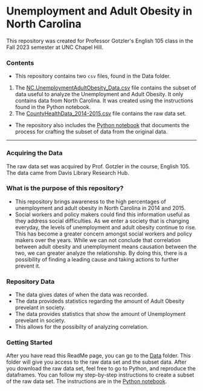# Unemployment and Adult Obesity in North Carolina
This repository was created for Professor Gotzler's English 105 class in the Fall 2023 semester at UNC Chapel Hill.
### Contents
- This repository contains two `csv` files, found in the Data folder.
1. The [NC.UnemploymentAdultObesity_Data.csv](https://github.com/kayleechesnutt/unemployment-obesity-NC/blob/main/data/NC.UnemploymentAdultObesity_Data.csv) file contains the subset of data useful to analyze the Unemployment and Adult Obesity. It only contains data from North Carolina. It was created using the instructions found in the Python notebook. 
2. The [CountyHealthData_2014-2015.csv](https://github.com/kayleechesnutt/unemployment-obesity-NC/blob/main/data/CountyHealthData_2014-2015.csv) file contains the raw data set.
- The repository also includes the [Python notebook](https://github.com/kayleechesnutt/unemployment-obesity-NC/blob/main/Python_Chesnutt3_1.ipynb) that documents the process for crafting the subset of data from the original data.
--- 
### Acquiring the Data
The raw data set was acquired by Prof. Gotzler in the course, English 105. The data came from Davis Library Research Hub.
### What is the purpose of this repository?
- This repository brings awareness to the high percentages of unemployment and adult obesity in North Carolina in 2014 and 2015.
- Social workers and policy makers could find this information useful as they address social difficulties.
As we enter a society that is changing everyday, the levels of unemployment and adult obesity continue to rise. This has become a greater concern amongst social workers and policy makers over the years. While we can not conclude that correlation between adult obesity and unemployment means causation between the two, we can greater analyze the relationship. By doing this, there is a possibility of finding a leading cause and taking actions to further prevent it. 
### Repository Data
- The data gives dates of when the data was recorded.
- The data provideds statistics regarding the amount of Adult Obesity prevelant in society.
- The data provides statistics that show the amount of Unemployment prevelant in society.
- This allows for the possibilty of analyzing correlation.
### Getting Started
After you have read this ReadMe page, you can go to the [Data](https://github.com/kayleechesnutt/unemployment-obesity-NC/tree/main/data) folder. This folder will give you access to the raw data set and the subset data. After you download the raw data set, feel free to go to Python, and reproduce the dataframes. You can follow my step-by-step instructions to create a subset of the raw data set. The instructions are in the  [Python notebook](https://github.com/kayleechesnutt/unemployment-obesity-NC/blob/main/Python_Chesnutt3_1.ipynb).  
